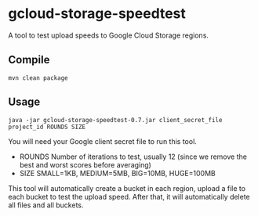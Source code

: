 # gcloud-storage-speedtest

A tool to test upload speeds to Google Cloud Storage regions.

## Compile

    mvn clean package

## Usage

    java -jar gcloud-storage-speedtest-0.7.jar client_secret_file project_id ROUNDS SIZE
    
You will need your Google client secret file to run this tool.

* ROUNDS Number of iterations to test, usually 12 (since we remove the best and worst scores before averaging)
* SIZE SMALL=1KB, MEDIUM=5MB, BIG=10MB, HUGE=100MB

This tool will automatically create a bucket in each region, upload a file to each bucket to test the upload speed. After that, it will automatically delete all files and all buckets.
